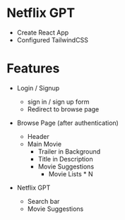 # Netflix GPT

- Create React App
- Configured TailwindCSS

# Features

- Login / Signup

  - sign in / sign up form
  - Redirect to browse page

- Browse Page (after authentication)

  - Header
  - Main Movie
    - Trailer in Background
    - Title in Description
    - Movie Suggestions
      - Movie Lists \* N

- Netflix GPT
  - Search bar
  - Movie Suggestions
